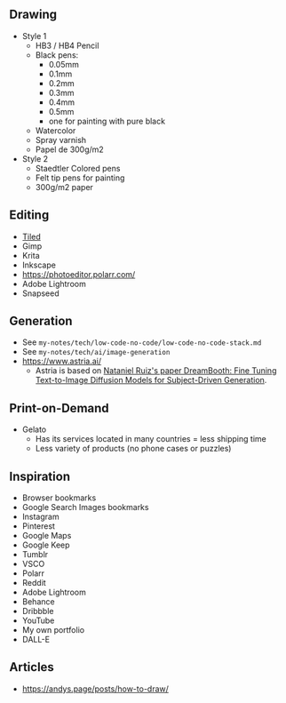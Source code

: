 ## Drawing

- Style 1
  - HB3 / HB4 Pencil
  - Black pens:
    - 0.05mm
    - 0.1mm
    - 0.2mm
    - 0.3mm
    - 0.4mm
    - 0.5mm
    - one for painting with pure black
  - Watercolor
  - Spray varnish
  - Papel de 300g/m2
- Style 2
  - Staedtler Colored pens
  - Felt tip pens for painting
  - 300g/m2 paper

## Editing

- [Tiled](https://www.mapeditor.org/)
- Gimp
- Krita
- Inkscape
- https://photoeditor.polarr.com/
- Adobe Lightroom
- Snapseed

## Generation

- See `my-notes/tech/low-code-no-code/low-code-no-code-stack.md`
- See `my-notes/tech/ai/image-generation`
- https://www.astria.ai/
  - Astria is based on [Nataniel Ruiz's paper DreamBooth: Fine Tuning Text-to-Image Diffusion Models for Subject-Driven Generation](https://arxiv.org/abs/2208.12242).

## Print-on-Demand
- Gelato
  - Has its services located in many countries = less shipping time
  - Less variety of products (no phone cases or puzzles)

## Inspiration

- Browser bookmarks
- Google Search Images bookmarks
- Instagram
- Pinterest
- Google Maps
- Google Keep
- Tumblr
- VSCO
- Polarr
- Reddit
- Adobe Lightroom
- Behance
- Dribbble
- YouTube
- My own portfolio
- DALL-E

## Articles

- https://andys.page/posts/how-to-draw/
